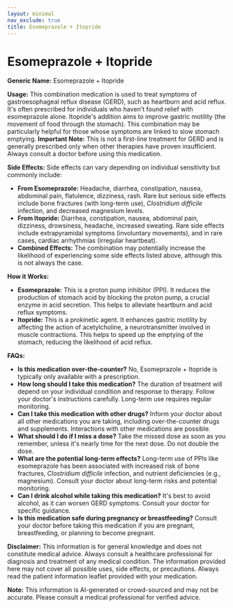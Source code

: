 ```yaml
---
layout: minimal
nav_exclude: true
title: Esomeprazole + Itopride
---
```


# Esomeprazole + Itopride

**Generic Name:** Esomeprazole + Itopride

**Usage:** This combination medication is used to treat symptoms of gastroesophageal reflux disease (GERD), such as heartburn and acid reflux.  It's often prescribed for individuals who haven't found relief with esomeprazole alone. Itopride's addition aims to improve gastric motility (the movement of food through the stomach).  This combination may be particularly helpful for those whose symptoms are linked to slow stomach emptying.  **Important Note:** This is not a first-line treatment for GERD and is generally prescribed only when other therapies have proven insufficient.  Always consult a doctor before using this medication.

**Side Effects:**  Side effects can vary depending on individual sensitivity but commonly include:

* **From Esomeprazole:** Headache, diarrhea, constipation, nausea, abdominal pain, flatulence, dizziness, rash.  Rare but serious side effects include bone fractures (with long-term use), *Clostridium difficile* infection, and decreased magnesium levels.
* **From Itopride:** Diarrhea, constipation, nausea, abdominal pain, dizziness, drowsiness, headache, increased sweating.  Rare side effects include extrapyramidal symptoms (involuntary movements), and in rare cases, cardiac arrhythmias (irregular heartbeat).
* **Combined Effects:** The combination may potentially increase the likelihood of experiencing some side effects listed above, although this is not always the case.

**How it Works:**

* **Esomeprazole:** This is a proton pump inhibitor (PPI). It reduces the production of stomach acid by blocking the proton pump, a crucial enzyme in acid secretion. This helps to alleviate heartburn and acid reflux symptoms.
* **Itopride:** This is a prokinetic agent. It enhances gastric motility by affecting the action of acetylcholine, a neurotransmitter involved in muscle contractions. This helps to speed up the emptying of the stomach, reducing the likelihood of acid reflux.


**FAQs:**

* **Is this medication over-the-counter?** No, Esomeprazole + Itopride is typically only available with a prescription.
* **How long should I take this medication?** The duration of treatment will depend on your individual condition and response to therapy.  Follow your doctor's instructions carefully.  Long-term use requires regular monitoring.
* **Can I take this medication with other drugs?**  Inform your doctor about all other medications you are taking, including over-the-counter drugs and supplements.  Interactions with other medications are possible.
* **What should I do if I miss a dose?** Take the missed dose as soon as you remember, unless it's nearly time for the next dose.  Do not double the dose.
* **What are the potential long-term effects?** Long-term use of PPIs like esomeprazole has been associated with increased risk of bone fractures, *Clostridium difficile* infection, and nutrient deficiencies (e.g., magnesium).  Consult your doctor about long-term risks and potential monitoring.
* **Can I drink alcohol while taking this medication?**  It's best to avoid alcohol, as it can worsen GERD symptoms. Consult your doctor for specific guidance.
* **Is this medication safe during pregnancy or breastfeeding?**  Consult your doctor before taking this medication if you are pregnant, breastfeeding, or planning to become pregnant.

**Disclaimer:** This information is for general knowledge and does not constitute medical advice.  Always consult a healthcare professional for diagnosis and treatment of any medical condition.  The information provided here may not cover all possible uses, side effects, or precautions.  Always read the patient information leaflet provided with your medication.


**Note:** This information is AI-generated or crowd-sourced and may not be accurate. Please consult a medical professional for verified advice.